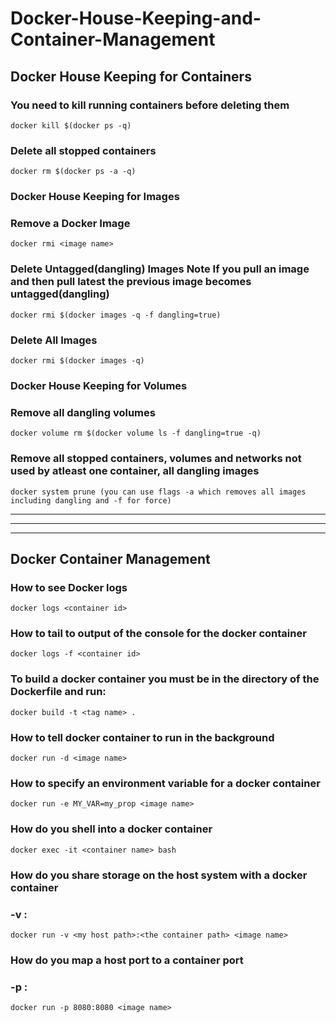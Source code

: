 # Docker-House-Keeping-and-Container-Management


## Docker House Keeping for Containers

### You need to kill running containers before deleting them
```
docker kill $(docker ps -q)
```
### Delete all stopped containers
```
docker rm $(docker ps -a -q)
```
### Docker House Keeping for Images

### Remove a Docker Image
```
docker rmi <image name>
```
### Delete Untagged(dangling) Images **Note** If you pull an image and then pull latest the previous image becomes untagged(dangling)
```
docker rmi $(docker images -q -f dangling=true)
```
### Delete All Images
```
docker rmi $(docker images -q)
```
### Docker House Keeping for Volumes

### Remove all dangling volumes
```
docker volume rm $(docker volume ls -f dangling=true -q)
```
### Remove all stopped containers, volumes and networks not used by atleast one container, all dangling images
```
docker system prune (you can use flags -a which removes all images including dangling and -f for force)
```

------------------------------------------------------------------------------------------
------------------------------------------------------------------------------------------
------------------------------------------------------------------------------------------

## Docker Container Management

### How to see Docker logs
```
docker logs <container id>
```

### How to tail to output of the console for the docker container
```
docker logs -f <container id>
```

### To build a docker container you must be in the directory of the Dockerfile and run:
```
docker build -t <tag name> .
```

### How to tell docker container to run in the background
```
docker run -d <image name>
```

### How to specify an environment variable for a docker container
```
docker run -e MY_VAR=my_prop <image name>
```

### How do you shell into a docker container
```
docker exec -it <container name> bash
```

### How do you share storage on the host system with a docker container
###  -v <host path>:<container path>
```
docker run -v <my host path>:<the container path> <image name>
```

### How do you map a host port to a container port
###  -p <host port>:<container port>
```
docker run -p 8080:8080 <image name>
```
